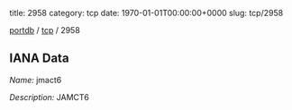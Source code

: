 title: 2958
category: tcp
date: 1970-01-01T00:00:00+0000
slug: tcp/2958

[portdb](/) / [tcp](/category/tcp.html) / 2958


## IANA Data

_Name:_ jmact6

_Description:_ JAMCT6

